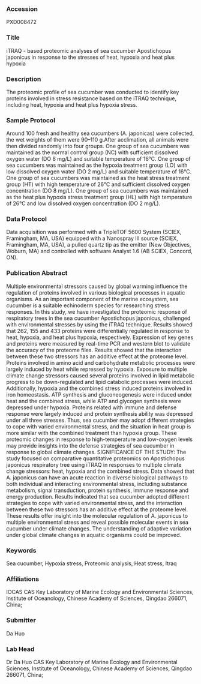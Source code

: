 ### Accession
PXD008472

### Title
iTRAQ - based proteomic analyses of sea cucumber Apostichopus japonicus in response to the stresses of heat, hypoxia and heat plus hypoxia

### Description
The proteomic profile of sea cucumber was conducted to identify key proteins involved in stress resistance based on the iTRAQ technique, including heat, hypoxia and heat plus hypoxia stress.

### Sample Protocol
Around 100 fresh and healthy sea cucumbers (A. japonicas) were collected, the wet weights of them were 90–110 g.After acclimation, all animals were then divided randomly into four groups. One group of sea cucumbers was maintained as the normal control group (NC) with sufficient dissolved oxygen water (DO 8 mg/L) and suitable temperature of 16°C. One group of sea cucumbers was maintained as the hypoxia treatment group (LO) with low dissolved oxygen water (DO 2 mg/L) and suitable temperature of 16°C. One group of sea cucumbers was maintained as the heat stress treatment group (HT) with high temperature of 26°C and sufficient dissolved oxygen concentration (DO 8 mg/L). One group of sea cucumbers was maintained as the heat plus hypoxia stress treatment group (HL) with high temperature of 26°C and low dissolved oxygen concentration (DO 2 mg/L).

### Data Protocol
Data acquisition was performed with a TripleTOF 5600 System (SCIEX, Framingham, MA, USA) equipped with a Nanospray III source (SCIEX, Framingham, MA, USA), a pulled quartz tip as the emitter (New Objectives, Woburn, MA) and controlled with software Analyst 1.6 (AB SCIEX, Concord, ON).

### Publication Abstract
Multiple environmental stressors caused by global warming influence the regulation of proteins involved in various biological processes in aquatic organisms. As an important component of the marine ecosystem, sea cucumber is a suitable echinoderm species for researching stress responses. In this study, we have investigated the proteomic response of respiratory trees in the sea cucumber Apostichopus japonicus, challenged with environmental stresses by using the iTRAQ technique. Results showed that 262, 155 and 433 proteins were differentially regulated in response to heat, hypoxia, and heat plus hypoxia, respectively. Expression of key genes and proteins were measured by real-time PCR and western blot to validate the accuracy of the proteome files. Results showed that the interaction between these two stressors has an additive effect at the proteome level. Proteins involved in amino acid and carbohydrate metabolic processes were largely induced by heat while repressed by hypoxia. Exposure to multiple climate change stressors caused several proteins involved in lipid metabolic progress to be down-regulated and lipid catabolic processes were induced. Additionally, hypoxia and the combined stress induced proteins involved in iron homeostasis. ATP synthesis and gluconeogenesis were induced under heat and the combined stress, while ATP and glycogen synthesis were depressed under hypoxia. Proteins related with immune and defense response were largely induced and protein synthesis ability was depressed under all three stresses. Thus, sea cucumber may adopt different strategies to cope with varied environmental stress, and the situation in heat group is more similar with the combined treatment than hypoxia group. These proteomic changes in response to high-temperature and low-oxygen levels may provide insights into the defense strategies of sea cucumber in response to global climate changes. SIGNIFICANCE OF THE STUDY: The study focused on comparative quantitative proteomics on Apostichopus japonicus respiratory tree using iTRAQ in responses to multiple climate change stressors: heat, hypoxia and the combined stress. Data showed that A. japonicus can have an acute reaction in diverse biological pathways to both individual and interacting environmental stress, including substance metabolism, signal transduction, protein synthesis, immune response and energy production. Results indicated that sea cucumber adopted different strategies to cope with varied environmental stress, and the interaction between these two stressors has an additive effect at the proteome level. These results offer insight into the molecular regulation of A. japonicus to multiple environmental stress and reveal possible molecular events in sea cucumber under climate changes. The understanding of adaptive variation under global climate changes in aquatic organisms could be improved.

### Keywords
Sea cucumber, Hypoxia stress, Proteomic analysis, Heat stress, Itraq

### Affiliations
IOCAS
CAS Key Laboratory of Marine Ecology and Environmental Sciences, Institute of Oceanology, Chinese Academy of Sciences, Qingdao 266071, China;

### Submitter
Da Huo

### Lab Head
Dr Da Huo
CAS Key Laboratory of Marine Ecology and Environmental Sciences, Institute of Oceanology, Chinese Academy of Sciences, Qingdao 266071, China;


